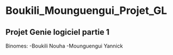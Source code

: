 # Boukili_Mounguengui_Projet_GL

## Projet Genie logiciel partie 1
Binomes:
-Boukili Nouha
-Mounguengui Yannick
